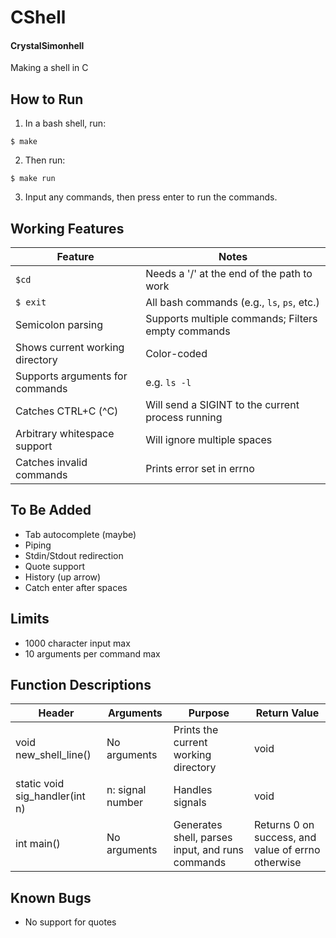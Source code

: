 # CShell
#### CrystalSimonhell
Making a shell in C

## How to Run
1. In a bash shell, run:
~~~
$ make
~~~
2. Then run:
~~~
$ make run
~~~
3. Input any commands, then press enter to run the commands.


## Working Features
Feature | Notes
--- | --- 
`$cd` | Needs a '/' at the end of the path to work
`$ exit`| All bash commands (e.g., `ls`, `ps`, etc.)
Semicolon parsing | Supports multiple commands; Filters empty commands
Shows current working directory | Color-coded
Supports arguments for commands | e.g. `ls -l`
Catches CTRL+C (^C) | Will send a SIGINT to the current process running
Arbitrary whitespace support | Will ignore multiple spaces
Catches invalid commands | Prints error set in errno

## To Be Added
* Tab autocomplete (maybe)
* Piping
* Stdin/Stdout redirection
* Quote support 
* History (up arrow)
* Catch enter after spaces

## Limits
* 1000 character input max
* 10 arguments per command max

## Function Descriptions
Header | Arguments | Purpose | Return Value
---|---|---|---
void new_shell_line() | No arguments | Prints the current working directory | void
static void sig_handler(int n) | n: signal number | Handles signals| void
int main() | No arguments | Generates shell, parses input, and runs commands | Returns 0 on success, and value of errno otherwise


## Known Bugs
* No support for quotes
